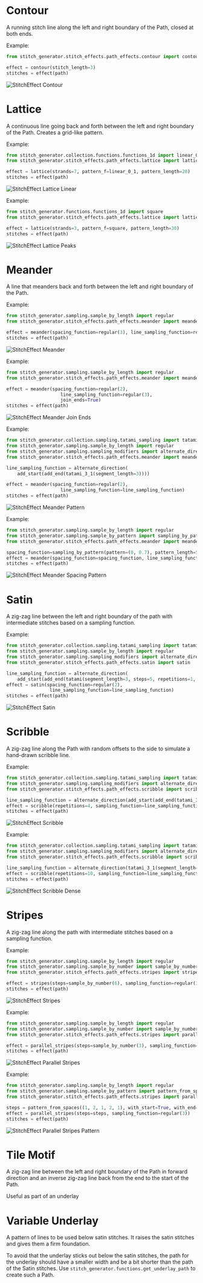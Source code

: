 # Contour
A running stitch line along the left and right boundary of the Path, closed at both ends.

Example:

```python
from stitch_generator.stitch_effects.path_effects.contour import contour

effect = contour(stitch_length=3)    
stitches = effect(path)
```

![StitchEffect Contour](images/stitch_effect_contour.svg)

# Lattice
A continuous line going back and forth between the left and right boundary of the Path. Creates
a grid-like pattern.

Example:

```python
from stitch_generator.collection.functions.functions_1d import linear_0_1
from stitch_generator.stitch_effects.path_effects.lattice import lattice

effect = lattice(strands=7, pattern_f=linear_0_1, pattern_length=20) 
stitches = effect(path)
```

![StitchEffect Lattice Linear](images/stitch_effect_lattice_linear.svg)

Example:

```python
from stitch_generator.functions.functions_1d import square
from stitch_generator.stitch_effects.path_effects.lattice import lattice

effect = lattice(strands=3, pattern_f=square, pattern_length=30)
stitches = effect(path)
```

![StitchEffect Lattice Peaks](images/stitch_effect_lattice_peaks.svg)

# Meander
A line that meanders back and forth between the left and right boundary of the Path.

Example:

```python
from stitch_generator.sampling.sample_by_length import regular
from stitch_generator.stitch_effects.path_effects.meander import meander

effect = meander(spacing_function=regular(3), line_sampling_function=regular(3))
stitches = effect(path)
```

![StitchEffect Meander](images/stitch_effect_meander.svg)

Example:

```python
from stitch_generator.sampling.sample_by_length import regular
from stitch_generator.stitch_effects.path_effects.meander import meander

effect = meander(spacing_function=regular(2),
                    line_sampling_function=regular(3),
                    join_ends=True)
stitches = effect(path)
```

![StitchEffect Meander Join Ends](images/stitch_effect_meander_join_ends.svg)

Example:

```python
from stitch_generator.collection.sampling.tatami_sampling import tatami_3_1
from stitch_generator.sampling.sample_by_length import regular
from stitch_generator.sampling.sampling_modifiers import alternate_direction, add_start, add_end
from stitch_generator.stitch_effects.path_effects.meander import meander

line_sampling_function = alternate_direction(
    add_start(add_end(tatami_3_1(segment_length=3))))

effect = meander(spacing_function=regular(2),
                    line_sampling_function=line_sampling_function)
stitches = effect(path)
```

![StitchEffect Meander Pattern](images/stitch_effect_meander_pattern.svg)

Example:

```python
from stitch_generator.sampling.sample_by_length import regular
from stitch_generator.sampling.sample_by_pattern import sampling_by_pattern
from stitch_generator.stitch_effects.path_effects.meander import meander

spacing_function=sampling_by_pattern(pattern=(0, 0.7), pattern_length=5, alignment=0.5, offset=0)
effect = meander(spacing_function=spacing_function, line_sampling_function=regular(3))
stitches = effect(path)
```

![StitchEffect Meander Spacing Pattern](images/stitch_effect_meander_spacing_pattern.svg)


# Satin
A zig-zag line between the left and right boundary of the path with intermediate stitches based on
a sampling function.

Example:

```python
from stitch_generator.collection.sampling.tatami_sampling import tatami
from stitch_generator.sampling.sample_by_length import regular
from stitch_generator.sampling.sampling_modifiers import alternate_direction, add_end, add_start
from stitch_generator.stitch_effects.path_effects.satin import satin

line_sampling_function = alternate_direction(
    add_start(add_end(tatami(segment_length=3, steps=5, repetitions=1, minimal_segment_size=2))))
effect = satin(spacing_function=regular(2),
                line_sampling_function=line_sampling_function)
stitches = effect(path)
```

![StitchEffect Satin](images/stitch_effect_satin.svg)

# Scribble
A zig-zag line along the Path with random offsets to the side to simulate a hand-drawn scribble
line.

Example:

```python
from stitch_generator.collection.sampling.tatami_sampling import tatami_3_1
from stitch_generator.sampling.sampling_modifiers import alternate_direction, add_start, add_end
from stitch_generator.stitch_effects.path_effects.scribble import scribble

line_sampling_function = alternate_direction(add_start(add_end(tatami_3_1(segment_length=3))))
effect = scribble(repetitions=4, sampling_function=line_sampling_function, noise_scale=0.25)
stitches = effect(path)
```

![StitchEffect Scribble](images/stitch_effect_scribble.svg)

Example:

```python
from stitch_generator.collection.sampling.tatami_sampling import tatami_3_1
from stitch_generator.sampling.sampling_modifiers import alternate_direction
from stitch_generator.stitch_effects.path_effects.scribble import scribble

line_sampling_function = alternate_direction(tatami_3_1(segment_length=3))
effect = scribble(repetitions=10, sampling_function=line_sampling_function)
stitches = effect(path)
```

![StitchEffect Scribble Dense](images/stitch_effect_scribble_dense.svg)


# Stripes
A zig-zag line along the path with intermediate stitches based on a sampling function.

Example:

```python
from stitch_generator.sampling.sample_by_length import regular
from stitch_generator.sampling.sample_by_number import sample_by_number
from stitch_generator.stitch_effects.path_effects.stripes import stripes

effect = stripes(steps=sample_by_number(6), sampling_function=regular(3))
stitches = effect(path)
```

![StitchEffect Stripes](images/stitch_effect_stripes.svg)

Example:

```python
from stitch_generator.sampling.sample_by_length import regular
from stitch_generator.sampling.sample_by_number import sample_by_number
from stitch_generator.stitch_effects.path_effects.stripes import parallel_stripes

effect = parallel_stripes(steps=sample_by_number(3), sampling_function=regular(3))
stitches = effect(path)
```

![StitchEffect Parallel Stripes](images/stitch_effect_parallel_stripes.svg)

Example:

```python
from stitch_generator.sampling.sample_by_length import regular
from stitch_generator.sampling.sample_by_pattern import pattern_from_spaces
from stitch_generator.stitch_effects.path_effects.stripes import parallel_stripes

steps = pattern_from_spaces((1, 2, 1, 2, 1), with_start=True, with_end=True)
effect = parallel_stripes(steps=steps, sampling_function=regular(3))
stitches = effect(path)
```

![StitchEffect Parallel Stripes Pattern](images/stitch_effect_parallel_stripes_pattern.svg)

# Tile Motif
A zig-zag line between the left and right boundary of the Path in forward direction and an inverse
zig-zag line back from the end to the start of the Path.

Useful as part of an underlay

# Variable Underlay
A pattern of lines to be used below satin stitches. It raises the satin stitches and gives them a
firm foundation.

To avoid that the underlay sticks out below the satin stitches, the path for the underlay should have a smaller width and be a bit shorter than the path of the Satin stitches. Use `stitch_generator.functions.get_underlay_path` to create such a Path.